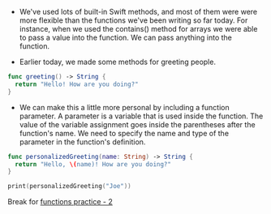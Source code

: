 - We've used lots of built-in Swift methods, and most of them were were more flexible than the functions we've been writing so far today. For instance, when we used the contains() method for arrays we were able to pass a value into the function. We can pass anything into the function.


- Earlier today, we made some methods for greeting people.
```Swift
func greeting() -> String {
  return "Hello! How are you doing?"
}
```
- We can make this a little more personal by including a function parameter. A parameter is a variable that is used inside the function. The value of the variable assignment goes inside the parentheses after the function's name. We need to specify the name and type of the parameter in the function's definition.
```Swift
func personalizedGreeting(name: String) -> String {
  return "Hello, \(name)! How are you doing?"
}

print(personalizedGreeting("Joe"))
```
Break for [functions practice - 2](https://github.com/upperlinecode/intro-to-swift/tree/master/day-2/FunctionsPractice2.playground)

